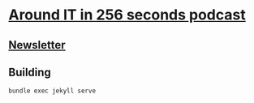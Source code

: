 # [Around IT in 256 seconds podcast](https://256.nurkiewicz.com)

## [Newsletter](https://256.nurkiewicz.com/newsletter)

## Building

```bash
bundle exec jekyll serve
```
